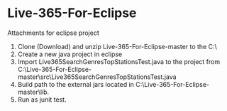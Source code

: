 Live-365-For-Eclipse
====================

Attachments for eclipse project

1. Clone (Download) and unzip Live-365-For-Eclipse-master to the C:\
2. Create a new java project in eclipse
3. Import Live365SearchGenresTopStationsTest.java to the project
from C:\Live-365-For-Eclipse-master\src\Live365SearchGenresTopStationsTest.java
4. Build path to the external jars located in C:\Live-365-For-Eclipse-master\lib.
5. Run as junit test.
